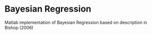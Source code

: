 # Bayesian Regression
Matlab implementation of Bayesian Regression based on description in Bishop (2006)

